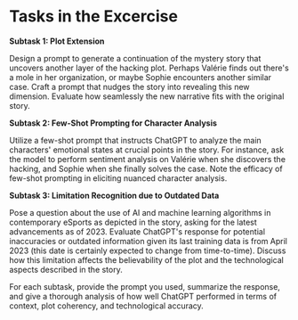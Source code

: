 # Tasks in the Excercise

**Subtask 1: Plot Extension**

Design a prompt to generate a continuation of the mystery story that uncovers another layer of the hacking plot. Perhaps Valérie finds out there's a mole in her organization, or maybe Sophie encounters another similar case. Craft a prompt that nudges the story into revealing this new dimension. Evaluate how seamlessly the new narrative fits with the original story.



**Subtask 2: Few-Shot Prompting for Character Analysis**

Utilize a few-shot prompt that instructs ChatGPT to analyze the main characters' emotional states at crucial points in the story. For instance, ask the model to perform sentiment analysis on Valérie when she discovers the hacking, and Sophie when she finally solves the case. Note the efficacy of few-shot prompting in eliciting nuanced character analysis.



**Subtask 3: Limitation Recognition due to Outdated Data**

Pose a question about the use of AI and machine learning algorithms in contemporary eSports as depicted in the story, asking for the latest advancements as of 2023. Evaluate ChatGPT's response for potential inaccuracies or outdated information given its last training data is from April 2023 (this date is certainly expected to change from time-to-time). Discuss how this limitation affects the believability of the plot and the technological aspects described in the story.



For each subtask, provide the prompt you used, summarize the response, and give a thorough analysis of how well ChatGPT performed in terms of context, plot coherency, and technological accuracy.
